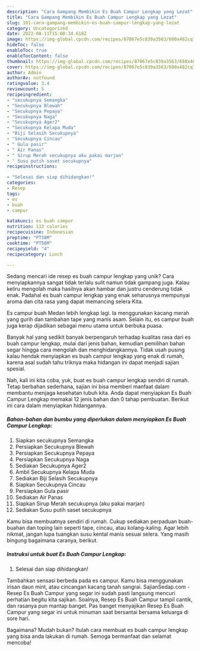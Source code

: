 ```yaml
---
description: "Cara Gampang Membikin Es Buah Campur Lengkap yang Lezat"
title: "Cara Gampang Membikin Es Buah Campur Lengkap yang Lezat"
slug: 101-cara-gampang-membikin-es-buah-campur-lengkap-yang-lezat
category: Uncategorized
date: 2022-08-11T15:00:34.618Z
image: https://img-global.cpcdn.com/recipes/87067e5c839a3563/680x482cq70/es-buah-campur-lengkap-foto-resep-utama.jpg
hideToc: false
enableToc: true
enableTocContent: false
thumbnail: https://img-global.cpcdn.com/recipes/87067e5c839a3563/680x482cq70/es-buah-campur-lengkap-foto-resep-utama.jpg
cover: https://img-global.cpcdn.com/recipes/87067e5c839a3563/680x482cq70/es-buah-campur-lengkap-foto-resep-utama.jpg
author: Admin
authorAv: notfound
ratingvalue: 3.4
reviewcount: 5
recipeingredient:
- "secukupnya Semangka"
- "Secukupnya Blewah"
- "Secukupnya Pepaya"
- "Secukupnya Naga"
- "Secukupnya Ager2"
- "Secukupnya Kelapa Muda"
- "Biji Selasih Secukupnya"
- "Secukupnya Cincau"
- " Gula pasir"
- " Air Panas"
- " Sirup Merah secukupnya aku pakai marjan"
- " Susu putih saset secukupnya"
recipeinstructions:

- "Selesai dan siap dihidangkan!"
categories:
- Resep
tags:
- es
- buah
- campur

katakunci: es buah campur 
nutrition: 113 calories
recipecuisine: Indonesian
preptime: "PT38M"
cooktime: "PT56M"
recipeyield: "4"
recipecategory: Lunch

---
```





Sedang mencari ide resep es buah campur lengkap yang unik? Cara menyiapkannya sangat tidak terlalu sulit namun tidak gampang juga. Kalau keliru mengolah maka hasilnya akan hambar dan justru cenderung tidak enak. Padahal es buah campur lengkap yang enak seharusnya mempunyai aroma dan cita rasa yang dapat memancing selera Kita.





Es campur buah Medan lebih lengkap lagi. Ia menggunakan kacang merah yang gurih dan tambahan tape yang manis asam. Selain itu, es campur buah juga kerap dijadikan sebagai menu utama untuk berbuka puasa.

Banyak hal yang sedikit banyak berpengaruh terhadap kualitas rasa dari es buah campur lengkap, mulai dari jenis bahan, kemudian pemilihan bahan segar hingga cara mengolah dan menghidangkannya. Tidak usah pusing kalau hendak menyiapkan es buah campur lengkap yang enak di rumah, karena asal sudah tahu triknya maka hidangan ini dapat menjadi sajian spesial.






Nah, kali ini kita coba, yuk, buat es buah campur lengkap sendiri di rumah. Tetap berbahan sederhana, sajian ini bisa memberi manfaat dalam membantu menjaga kesehatan tubuh kita. Anda dapat menyiapkan Es Buah Campur Lengkap memakai 12 jenis bahan dan 0 tahap pembuatan. Berikut ini cara dalam menyiapkan hidangannya.

<!--inarticleads1-->

##### Bahan-bahan dan bumbu yang diperlukan dalam menyiapkan Es Buah Campur Lengkap:

1. Siapkan secukupnya Semangka
1. Persiapkan Secukupnya Blewah
1. Persiapkan Secukupnya Pepaya
1. Persiapkan Secukupnya Naga
1. Sediakan Secukupnya Ager2
1. Ambil Secukupnya Kelapa Muda
1. Sediakan Biji Selasih Secukupnya
1. Siapkan Secukupnya Cincau
1. Persiapkan  Gula pasir
1. Sediakan  Air Panas
1. Siapkan  Sirup Merah secukupnya (aku pakai marjan)
1. Sediakan  Susu putih saset secukupnya


Kamu bisa membuatnya sendiri di rumah. Cukup sediakan perpaduan buah-buahan dan toping lain seperti tape, cincau, atau kolang-kaling. Agar lebih nikmat, jangan lupa tuangkan susu kental manis sesuai selera. Yang masih bingung bagaimana caranya, berikut. 

<!--inarticleads2-->

##### Instruksi untuk buat Es Buah Campur Lengkap:


1. Selesai dan siap dihidangkan!

Tambahkan sensasi berbeda pada es campur. Kamu bisa menggunakan irisan daun mint, atau cincangan kacang tanah sangrai. SajianSedap.com - Resep Es Buah Campur yang segar ini sudah pasti langsung mencuri perhatian begitu kita sajikan. Soalnya, Resep Es Buah Campur tampil cantik, dan rasanya pun mantap banget. Pas banget menyajikan Resep Es Buah Campur yang segar ini untuk minuman saat bersantai bersama keluarga di sore hari. 

Bagaimana? Mudah bukan? Itulah cara membuat es buah campur lengkap yang bisa anda lakukan di rumah. Semoga bermanfaat dan selamat mencoba!
